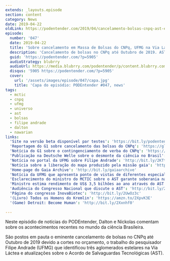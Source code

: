 ```yaml
---
extends: _layouts.episode
section: content
category: News
date: 2019-04-22
oldLink: https://podentender.com/2019/04/cancelamento-bolsas-cnpq-ast-e-ufmg-via-lactea-e-ast.html
episode:
  number: '047'
  date: 2019-04-22
  title: 'Sobre cancelamento em Massa de Bolsas do CNPq, UFMG na Via Láctea e AST'
  description: 'Cancelamento de bolsas no CNPq até Outubro de 2019. AST. Filipe Andrade (UFMG) identifica aglomerados estelares na Via Láctea.'
  guid: 'https://podentender.com/?p=5905'
  audioStrategy: blubrry
  audioUrl: https://media.blubrry.com/podentender/p/content.blubrry.com/podentender/PODEntender_47.mp3
  disqus: '5905 https://podentender.com/?p=5905'
  cover:
    url: '/assets/images/episode/047/capa.jpg'
    title: 'Capa do episódio: PODEntender #047, news'
tags:
  - mctic
  - cnpq
  - ufmg
  - universo
  - ast
  - bolsas
  - filipe andrade
  - dalton
  - nawarian
links:
  'Site na versão beta disponível par testes': 'https://bit.ly/podentenderbeta'
  'Reportagem do G1 sobre cancelamento das bolsas do CNPq': 'https://glo.bo/2UNTnpF'
  'Notícia do G1 sobre o contingenciamento de verba do CNPq': 'https://glo.bo/2IJL0o1'
  'Publicação na Deutsche Welle sobre o desmonte da ciência no Brasil': 'http://bit.ly/2GzDeLX'
  'Notícia no portal da UFMG sobre Filipe Andrade': 'http://bit.ly/2KTtmAY'
  'Notícia sobre a liberação do mapa produzido pela missão gaia': 'http://bit.ly/2Gw0vNM'
  'Home-page do Gaia Archive': 'http://bit.ly/gaiaarchive'
  'Notícia da UFMG que apresenta ponto de vistas de diferentes especialistas sobre o AST': 'http://bit.ly/2VTuEgo'
  'Esclarecimento do ministro do MCTIC sobre o AST garante soberania nacional': 'http://bit.ly/2ULcH73'
  'Ministro estima rendimento de US$ 3,5 bilhões ao ano através do AST': 'http://bit.ly/2PltyaB'
  'Audiência do Congresso Nacional que discute o AST': 'http://bit.ly/2ZrcsN1'
  'Página do congresso InovaBiotec': 'http://bit.ly/2UwOz3c'
  '(Livro) Todos os Homens do Kremlin': 'https://amzn.to/2XpvK3E'
  '(Game) Detroit: Become Human': 'http://bit.ly/2Xxnhf0'
  
---
```


Neste episódio de notícias do PODEntender, Dalton e Níckolas comentam sobre os acontecimentos recentes no mundo da ciência Brasileira.

São postos em pauta o eminente cancelamento de bolsas no CNPq até Outubro de 2019 devido a cortes no orçamento, o trabalho do pesquisador Filipe Andrade (UFMG) que identificou três aglomerados estelares na Via Láctea e atualizações sobre o Acordo de Salvaguardas Tecnológicas (AST).
